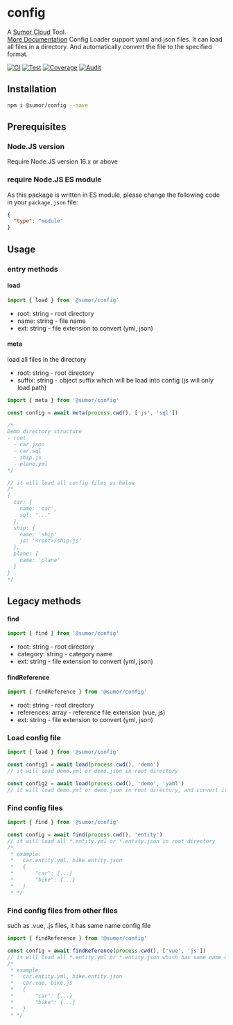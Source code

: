 # config

A [Sumor Cloud](https://sumor.cloud) Tool.  
[More Documentation](https://sumor.cloud/config)
Config Loader support yaml and json files. It can load all files in a directory.
And automatically convert the file to the specified format.

[![CI](https://github.com/sumor-cloud/config/actions/workflows/ci.yml/badge.svg)](https://github.com/sumor-cloud/config/actions/workflows/ci.yml)
[![Test](https://github.com/sumor-cloud/config/actions/workflows/ut.yml/badge.svg)](https://github.com/sumor-cloud/config/actions/workflows/ut.yml)
[![Coverage](https://github.com/sumor-cloud/config/actions/workflows/coverage.yml/badge.svg)](https://github.com/sumor-cloud/config/actions/workflows/coverage.yml)
[![Audit](https://github.com/sumor-cloud/config/actions/workflows/audit.yml/badge.svg)](https://github.com/sumor-cloud/config/actions/workflows/audit.yml)

## Installation

```bash
npm i @sumor/config --save
```

## Prerequisites

### Node.JS version

Require Node.JS version 16.x or above

### require Node.JS ES module

As this package is written in ES module,
please change the following code in your `package.json` file:

```json
{
  "type": "module"
}
```

## Usage

### entry methods

#### load

```js
import { load } from '@sumor/config'
```

- root: string - root directory
- name: string - file name
- ext: string - file extension to convert (yml, json)

#### meta

load all files in the directory

- root: string - root directory
- suffix: string - object suffix which will be load into config (js will only load path)

```js
import { meta } from '@sumor/config'

const config = await meta(process.cwd(), ['js', 'sql'])

/*
Demo directory structure
- root
  - car.json
  - car.sql
  - ship.js
  - plane.yml
*/

// it will load all config files as below
/*
{
  car: {
    name: 'car',
    sql: "..."
  },
  ship: {
    name: 'ship'
    js: '<root>/ship.js'
  },
  plane: {
    name: 'plane'
  }
}
*/
```

## Legacy methods

#### find

```js
import { find } from '@sumor/config'
```

- root: string - root directory
- category: string - category name
- ext: string - file extension to convert (yml, json)

#### findReference

```js
import { findReference } from '@sumor/config'
```

- root: string - root directory
- references: array - reference file extension (vue, js)
- ext: string - file extension to convert (yml, json)

### Load config file

```javascript
import { load } from '@sumor/config'

const config1 = await load(process.cwd(), 'demo')
// it will load demo.yml or demo.json in root directory

const config2 = await load(process.cwd(), 'demo', 'yaml')
// it will load demo.yml or demo.json in root directory, and convert it to yaml format file
```

### Find config files

```javascript
import { find } from '@sumor/config'

const config = await find(process.cwd(), 'entity')
// it will load all *.entity.yml or *.entity.json in root directory
/*
 * example:
 *   car.entity.yml, bike.entity.json
 *   {
 *       "car": {...}
 *       "bike": {...}
 *   }
 * */
```

### Find config files from other files

such as .vue, .js files, it has same name config file

```javascript
import { findReference } from '@sumor/config'

const config = await findReference(process.cwd(), ['vue', 'js'])
// it will load all *.entity.yml or *.entity.json which has same name with *.vue or *.js in root directory
/*
 * example:
 *   car.entity.yml, bike.entity.json
 *   car.vue, bike.js
 *   {
 *       "car": {...}
 *       "bike": {...}
 *   }
 * */
```
